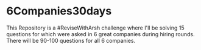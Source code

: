 # 6Companies30days
This Repository is a #ReviseWithArsh challenge where I'll be solving 15 questions for which were asked in 6 great companies during hiring rounds. There will be 90-100 questions for all 6 companies.

